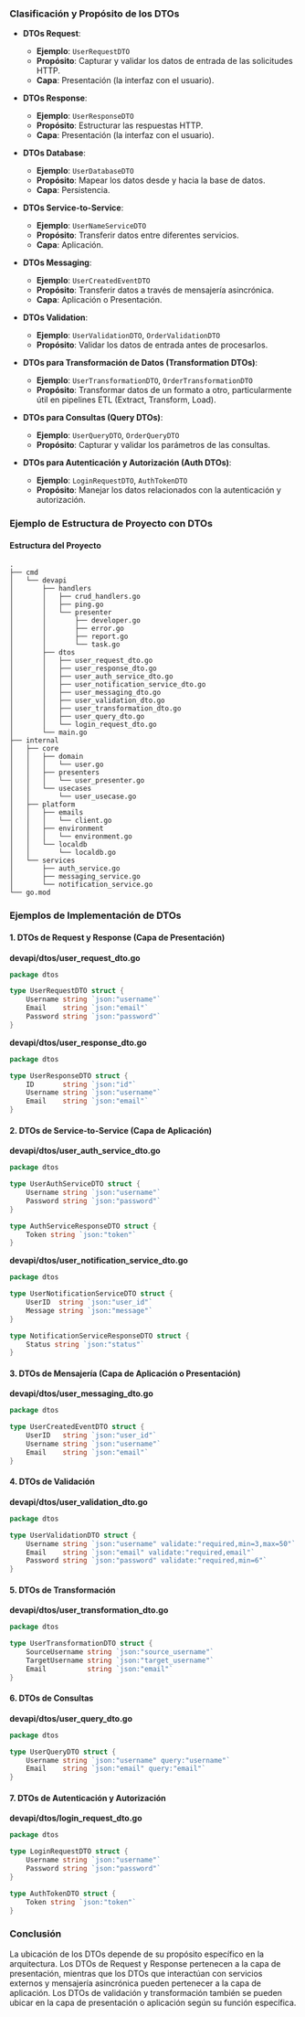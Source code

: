 ### Clasificación y Propósito de los DTOs

- **DTOs Request**: 
  - **Ejemplo**: `UserRequestDTO`
  - **Propósito**: Capturar y validar los datos de entrada de las solicitudes HTTP.
  - **Capa**: Presentación (la interfaz con el usuario).

- **DTOs Response**:
  - **Ejemplo**: `UserResponseDTO`
  - **Propósito**: Estructurar las respuestas HTTP.
  - **Capa**: Presentación (la interfaz con el usuario).

- **DTOs Database**:
  - **Ejemplo**: `UserDatabaseDTO`
  - **Propósito**: Mapear los datos desde y hacia la base de datos.
  - **Capa**: Persistencia.

- **DTOs Service-to-Service**:
  - **Ejemplo**: `UserNameServiceDTO`
  - **Propósito**: Transferir datos entre diferentes servicios.
  - **Capa**: Aplicación.

- **DTOs Messaging**:
  - **Ejemplo**: `UserCreatedEventDTO`
  - **Propósito**: Transferir datos a través de mensajería asincrónica.
  - **Capa**: Aplicación o Presentación.

- **DTOs Validation**:
  - **Ejemplo**: `UserValidationDTO`, `OrderValidationDTO`
  - **Propósito**: Validar los datos de entrada antes de procesarlos.

- **DTOs para Transformación de Datos (Transformation DTOs)**:
  - **Ejemplo**: `UserTransformationDTO`, `OrderTransformationDTO`
  - **Propósito**: Transformar datos de un formato a otro, particularmente útil en pipelines ETL (Extract, Transform, Load).

- **DTOs para Consultas (Query DTOs)**:
  - **Ejemplo**: `UserQueryDTO`, `OrderQueryDTO`
  - **Propósito**: Capturar y validar los parámetros de las consultas.

- **DTOs para Autenticación y Autorización (Auth DTOs)**:
  - **Ejemplo**: `LoginRequestDTO`, `AuthTokenDTO`
  - **Propósito**: Manejar los datos relacionados con la autenticación y autorización.

### Ejemplo de Estructura de Proyecto con DTOs

#### Estructura del Proyecto

```
.
├── cmd
│   └── devapi
│       ├── handlers
│       │   ├── crud_handlers.go
│       │   ├── ping.go
│       │   └── presenter
│       │       ├── developer.go
│       │       ├── error.go
│       │       ├── report.go
│       │       └── task.go
│       ├── dtos
│       │   ├── user_request_dto.go
│       │   ├── user_response_dto.go
│       │   ├── user_auth_service_dto.go
│       │   ├── user_notification_service_dto.go
│       │   ├── user_messaging_dto.go
│       │   ├── user_validation_dto.go
│       │   ├── user_transformation_dto.go
│       │   ├── user_query_dto.go
│       │   └── login_request_dto.go
│       └── main.go
├── internal
│   ├── core
│   │   ├── domain
│   │   │   └── user.go
│   │   ├── presenters
│   │   │   └── user_presenter.go
│   │   └── usecases
│   │       └── user_usecase.go
│   ├── platform
│   │   ├── emails
│   │   │   └── client.go
│   │   ├── environment
│   │   │   └── environment.go
│   │   └── localdb
│   │       └── localdb.go
│   └── services
│       ├── auth_service.go
│       ├── messaging_service.go
│       └── notification_service.go
└── go.mod
```

### Ejemplos de Implementación de DTOs

#### 1. DTOs de Request y Response (Capa de Presentación)

**devapi/dtos/user_request_dto.go**
```go
package dtos

type UserRequestDTO struct {
    Username string `json:"username"`
    Email    string `json:"email"`
    Password string `json:"password"`
}
```

**devapi/dtos/user_response_dto.go**
```go
package dtos

type UserResponseDTO struct {
    ID       string `json:"id"`
    Username string `json:"username"`
    Email    string `json:"email"`
}
```

#### 2. DTOs de Service-to-Service (Capa de Aplicación)

**devapi/dtos/user_auth_service_dto.go**
```go
package dtos

type UserAuthServiceDTO struct {
    Username string `json:"username"`
    Password string `json:"password"`
}

type AuthServiceResponseDTO struct {
    Token string `json:"token"`
}
```

**devapi/dtos/user_notification_service_dto.go**
```go
package dtos

type UserNotificationServiceDTO struct {
    UserID  string `json:"user_id"`
    Message string `json:"message"`
}

type NotificationServiceResponseDTO struct {
    Status string `json:"status"`
}
```

#### 3. DTOs de Mensajería (Capa de Aplicación o Presentación)

**devapi/dtos/user_messaging_dto.go**
```go
package dtos

type UserCreatedEventDTO struct {
    UserID   string `json:"user_id"`
    Username string `json:"username"`
    Email    string `json:"email"`
}
```

#### 4. DTOs de Validación

**devapi/dtos/user_validation_dto.go**
```go
package dtos

type UserValidationDTO struct {
    Username string `json:"username" validate:"required,min=3,max=50"`
    Email    string `json:"email" validate:"required,email"`
    Password string `json:"password" validate:"required,min=6"`
}
```

#### 5. DTOs de Transformación

**devapi/dtos/user_transformation_dto.go**
```go
package dtos

type UserTransformationDTO struct {
    SourceUsername string `json:"source_username"`
    TargetUsername string `json:"target_username"`
    Email          string `json:"email"`
}
```

#### 6. DTOs de Consultas

**devapi/dtos/user_query_dto.go**
```go
package dtos

type UserQueryDTO struct {
    Username string `json:"username" query:"username"`
    Email    string `json:"email" query:"email"`
}
```

#### 7. DTOs de Autenticación y Autorización

**devapi/dtos/login_request_dto.go**
```go
package dtos

type LoginRequestDTO struct {
    Username string `json:"username"`
    Password string `json:"password"`
}

type AuthTokenDTO struct {
    Token string `json:"token"`
}
```

### Conclusión

La ubicación de los DTOs depende de su propósito específico en la arquitectura. Los DTOs de Request y Response pertenecen a la capa de presentación, mientras que los DTOs que interactúan con servicios externos y mensajería asincrónica pueden pertenecer a la capa de aplicación. Los DTOs de validación y transformación también se pueden ubicar en la capa de presentación o aplicación según su función específica.